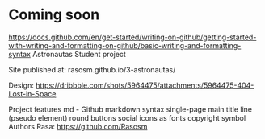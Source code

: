# Coming soon
https://docs.github.com/en/get-started/writing-on-github/getting-started-with-writing-and-formatting-on-github/basic-writing-and-formatting-syntax
Astronautas
Student project

Site published at: rasosm.github.io/3-astronautas/

Design: https://dribbble.com/shots/5964475/attachments/5964475-404-Lost-in-Space

Project features
md - Github markdown syntax
single-page
main title line (pseudo element)
round buttons
social icons as fonts
copyright symbol
Authors
Rasa: https://github.com/Rasosm
